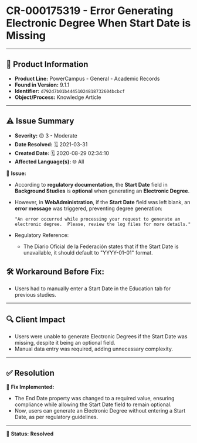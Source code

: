 # CR-000175319 - Error Generating Electronic Degree When Start Date is Missing

---

## 📌 Product Information
- **Product Line:** PowerCampus - General - Academic Records  
- **Found in Version:** 9.1.1  
- **Identifier:** `d792d7b01b44451024818732604bcbcf`  
- **Object/Process:** Knowledge Article  

---

## ⚠️ Issue Summary
- **Severity:** 🟡 3 - Moderate  
- **Date Resolved:** 🗓️ 2021-03-31  
- **Created Date:** 🗓️ 2020-08-29 02:34:10  
- **Affected Language(s):** 🌐 All  

🔹 **Issue:**  
- According to **regulatory documentation**, the **Start Date** field in **Background Studies** is **optional** when generating an **Electronic Degree**.  
- However, in **WebAdministration**, if the **Start Date** field was left blank, an **error message** was triggered, preventing degree generation:  

  `"An error occurred while processing your request to generate an electronic degree. 
  Please, review the log files for more details."`
- Regulatory Reference:
  - The Diario Oficial de la Federación states that if the Start Date is unavailable, it should default to "YYYY-01-01" format.

## 🛠 Workaround Before Fix:

- Users had to manually enter a Start Date in the Education tab for previous studies.
---

## 🔍 Client Impact
- Users were unable to generate Electronic Degrees if the Start Date was missing, despite it being an optional field.
- Manual data entry was required, adding unnecessary complexity.
---

## ✅ Resolution
🔧 **Fix Implemented:**  
- The End Date property was changed to a required value, ensuring compliance while allowing the Start Date field to remain optional.
- Now, users can generate an Electronic Degree without entering a Start Date, as per regulatory guidelines.

---

🚀 **Status:** **Resolved**